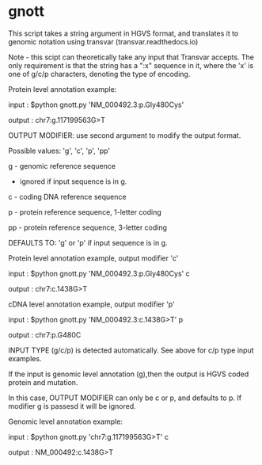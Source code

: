 # gnott
This script takes a string argument in HGVS format, and translates it to genomic notation using transvar (transvar.readthedocs.io)

Note - this scipt can theoretically take any input that Transvar accepts. The only requirement is that the string has a ":x" sequence in it, where the 'x' is one of g/c/p characters, denoting the type of encoding.

Protein level annotation example:

input  : $python gnott.py 'NM_000492.3:p.Gly480Cys'

output : chr7:g.117199563G>T

OUTPUT MODIFIER: use second argument to modify the output format.

Possible values: 'g', 'c', 'p', 'pp'

g  - genomic reference sequence

   - ignored if input sequence is in g.
   
c  - coding DNA reference sequence

p  - protein reference sequence, 1-letter coding

pp - protein reference sequence, 3-letter coding

DEFAULTS TO: 'g' or 'p' if input sequence is in g.

Protein level annotation example, output modifier 'c'

input  : $python gnott.py 'NM_000492.3:p.Gly480Cys' c
        
output : chr7:c.1438G>T

cDNA level annotation example, output modifier 'p'

input  : $python gnott.py 'NM_000492.3:c.1438G>T' p

output : chr7:p.G480C

INPUT TYPE (g/c/p) is detected automatically. See above for c/p type input examples.

If the input is genomic level annotation (g),then the output is HGVS coded protein and mutation.

In this case, OUTPUT MODIFIER can only be c or p, and defaults to p. If modifier g is passesd it will be ignored.

Genomic level annotation example:

input  : $python gnott.py 'chr7:g.117199563G>T' c

output : NM_000492:c.1438G>T
